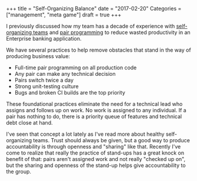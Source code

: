 +++
title = "Self-Organizing Balance"
date = "2017-02-20"
Categories = ["management", "meta game"]
draft = true
+++

I previously discussed how my team has a decade of experience with
[self-organizing teams](/self-organizing-teams/) and
[pair programming](/pairprogramming/) to reduce wasted productivity in an
Enterprise banking application.

We have several practices to help remove obstacles that stand in the way of
producing business value:

+ Full-time pair programming on all production code
+ Any pair can make any technical decision
+ Pairs switch twice a day
+ Strong unit-testing culture
+ Bugs and broken CI builds are the top priority

These foundational practices eliminate the need for a technical lead who assigns
and follows up on work. No work is assigned to any individual. If a pair has
nothing to do, there is a priority queue of features and technical debt close at
hand.




I've seen that concept a lot lately as I've read more about healthy
self-organizing teams. Trust should always be given, but a good way to produce
accountability is through openness and "sharing" like that. Recently I've come
to realize that really the practice of stand-ups has a great knock on benefit of
that: pairs aren't assigned work and not really "checked up on", but the sharing
and openness of the stand-up helps give accountability to the group.
